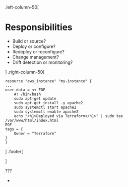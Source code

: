 .left-column-50[

# Responsibilities

* Build or source?
* Deploy or configure?
* Redeploy or reconfigure?
* Change management?
* Drift detection or monitoring?

]
.right-column-50[
```hcl
resource "aws_instance" "my-instance" {
...
user_data = << EOF
	#! /bin/bash
	sudo apt-get update
	sudo apt-get install -y apache2
	sudo systemctl start apache2
	sudo systemctl enable apache2
	echo "<h1>Deployed via Terraform</h1>" | sudo tee /var/www/html/index.html
EOF
tags = {
	Owner = "Terraform"
}
}
```

]
.footer[

]

???

-

